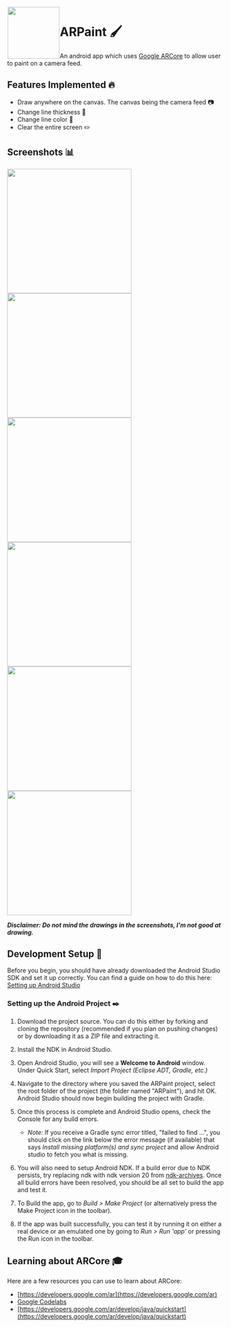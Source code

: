 <img height='120' src="https://user-images.githubusercontent.com/41234408/82045045-09cac580-96cc-11ea-833d-7ad1e3cdaff4.png" align="left" hspace="1" vspace="1">

# ARPaint :paintbrush: 

An android app which uses [Google ARCore](https://developers.google.com/ar) to allow user to paint on a camera feed.

## Features Implemented :fire: 

- Draw anywhere on the canvas. The canvas being the camera feed :camera: 
- Change line thickness :straight_ruler: 
- Change line color :art: 
- Clear the entire screen :pencil2:

## Screenshots :bar_chart: 

<p float="left">
  <img src="https://user-images.githubusercontent.com/41234408/82045593-f9ffb100-96cc-11ea-82c2-d15c2e7d8d2a.png" width="288" />
  <img src="https://user-images.githubusercontent.com/41234408/82045663-17cd1600-96cd-11ea-9e47-57a59aaf2d62.png" width="288" /> 
  <img src="https://user-images.githubusercontent.com/41234408/82045729-36331180-96cd-11ea-9768-0be3bc326183.png" width="288" />
   <img src="https://user-images.githubusercontent.com/41234408/82045795-52cf4980-96cd-11ea-951b-fa34967cc7be.png" width="288" />
  <img src="https://user-images.githubusercontent.com/41234408/82045957-9b870280-96cd-11ea-906b-ae3ad71a88cb.png" width="288" /> 
  <img src="https://user-images.githubusercontent.com/41234408/82046031-c6715680-96cd-11ea-9b16-378adedaebb1.png" width="288" />
</p>

***Disclaimer: Do not mind the drawings in the screenshots, I'm not good at drawing.***

## Development Setup :triangular_ruler:

Before you begin, you should have already downloaded the Android Studio SDK and set it up correctly. You can find a guide on how to do this here: [Setting up Android Studio](http://developer.android.com/sdk/installing/index.html?pkg=studio)

### Setting up the Android Project :black_nib:

1. Download the project source. You can do this either by forking and cloning the repository (recommended if you plan on pushing changes) or by downloading it as a ZIP file and extracting it.

2. Install the NDK in Android Studio.

3. Open Android Studio, you will see a **Welcome to Android** window. Under Quick Start, select *Import Project (Eclipse ADT, Gradle, etc.)*

4. Navigate to the directory where you saved the ARPaint project, select the root folder of the project (the folder named "ARPaint"), and hit OK. Android Studio should now begin building the project with Gradle.

5. Once this process is complete and Android Studio opens, check the Console for any build errors.

    - *Note:* If you receive a Gradle sync error titled, "failed to find ...", you should click on the link below the error message (if available) that says *Install missing platform(s) and sync project* and allow Android studio to fetch you what is missing.

7. You will also need to setup Android NDK. If a build error due to NDK persists, try replacing ndk with ndk version 20 from [ndk-archives](https://developer.android.com/ndk/downloads/older_releases). Once all build errors have been resolved, you should be all set to build the app and test it.

8. To Build the app, go to *Build > Make Project* (or alternatively press the Make Project icon in the toolbar).

9. If the app was built successfully, you can test it by running it on either a real device or an emulated one by going to *Run > Run 'app'* or pressing the Run icon in the toolbar.

## Learning about ARCore :mortar_board:

Here are a few resources you can use to learn about ARCore:

- [https://developers.google.com/ar](https://developers.google.com/ar)
- [Google Codelabs](https://codelabs.developers.google.com/)
- [https://developers.google.com/ar/develop/java/quickstart](https://developers.google.com/ar/develop/java/quickstart)
